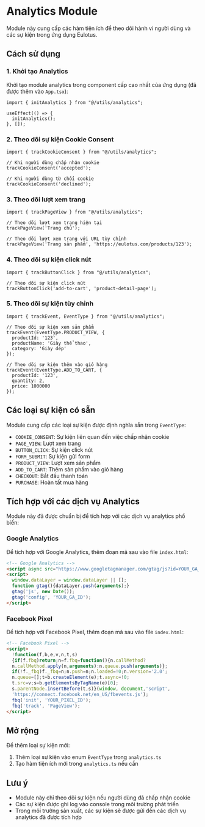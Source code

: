 # Analytics Module

Module này cung cấp các hàm tiện ích để theo dõi hành vi người dùng và các sự kiện trong ứng dụng Eulotus.

## Cách sử dụng

### 1. Khởi tạo Analytics

Khởi tạo module analytics trong component cấp cao nhất của ứng dụng (đã được thêm vào `App.tsx`):

```tsx
import { initAnalytics } from "@/utils/analytics";

useEffect(() => {
  initAnalytics();
}, []);
```

### 2. Theo dõi sự kiện Cookie Consent

```tsx
import { trackCookieConsent } from "@/utils/analytics";

// Khi người dùng chấp nhận cookie
trackCookieConsent('accepted');

// Khi người dùng từ chối cookie
trackCookieConsent('declined');
```

### 3. Theo dõi lượt xem trang

```tsx
import { trackPageView } from "@/utils/analytics";

// Theo dõi lượt xem trang hiện tại
trackPageView('Trang chủ');

// Theo dõi lượt xem trang với URL tùy chỉnh
trackPageView('Trang sản phẩm', 'https://eulotus.com/products/123');
```

### 4. Theo dõi sự kiện click nút

```tsx
import { trackButtonClick } from "@/utils/analytics";

// Theo dõi sự kiện click nút
trackButtonClick('add-to-cart', 'product-detail-page');
```

### 5. Theo dõi sự kiện tùy chỉnh

```tsx
import { trackEvent, EventType } from "@/utils/analytics";

// Theo dõi sự kiện xem sản phẩm
trackEvent(EventType.PRODUCT_VIEW, { 
  productId: '123', 
  productName: 'Giày thể thao', 
  category: 'Giày dép' 
});

// Theo dõi sự kiện thêm vào giỏ hàng
trackEvent(EventType.ADD_TO_CART, { 
  productId: '123', 
  quantity: 2, 
  price: 1000000 
});
```

## Các loại sự kiện có sẵn

Module cung cấp các loại sự kiện được định nghĩa sẵn trong `EventType`:

- `COOKIE_CONSENT`: Sự kiện liên quan đến việc chấp nhận cookie
- `PAGE_VIEW`: Lượt xem trang
- `BUTTON_CLICK`: Sự kiện click nút
- `FORM_SUBMIT`: Sự kiện gửi form
- `PRODUCT_VIEW`: Lượt xem sản phẩm
- `ADD_TO_CART`: Thêm sản phẩm vào giỏ hàng
- `CHECKOUT`: Bắt đầu thanh toán
- `PURCHASE`: Hoàn tất mua hàng

## Tích hợp với các dịch vụ Analytics

Module này đã được chuẩn bị để tích hợp với các dịch vụ analytics phổ biến:

### Google Analytics

Để tích hợp với Google Analytics, thêm đoạn mã sau vào file `index.html`:

```html
<!-- Google Analytics -->
<script async src="https://www.googletagmanager.com/gtag/js?id=YOUR_GA_ID"></script>
<script>
  window.dataLayer = window.dataLayer || [];
  function gtag(){dataLayer.push(arguments);}
  gtag('js', new Date());
  gtag('config', 'YOUR_GA_ID');
</script>
```

### Facebook Pixel

Để tích hợp với Facebook Pixel, thêm đoạn mã sau vào file `index.html`:

```html
<!-- Facebook Pixel -->
<script>
  !function(f,b,e,v,n,t,s)
  {if(f.fbq)return;n=f.fbq=function(){n.callMethod?
  n.callMethod.apply(n,arguments):n.queue.push(arguments)};
  if(!f._fbq)f._fbq=n;n.push=n;n.loaded=!0;n.version='2.0';
  n.queue=[];t=b.createElement(e);t.async=!0;
  t.src=v;s=b.getElementsByTagName(e)[0];
  s.parentNode.insertBefore(t,s)}(window, document,'script',
  'https://connect.facebook.net/en_US/fbevents.js');
  fbq('init', 'YOUR_PIXEL_ID');
  fbq('track', 'PageView');
</script>
```

## Mở rộng

Để thêm loại sự kiện mới:

1. Thêm loại sự kiện vào enum `EventType` trong `analytics.ts`
2. Tạo hàm tiện ích mới trong `analytics.ts` nếu cần

## Lưu ý

- Module này chỉ theo dõi sự kiện nếu người dùng đã chấp nhận cookie
- Các sự kiện được ghi log vào console trong môi trường phát triển
- Trong môi trường sản xuất, các sự kiện sẽ được gửi đến các dịch vụ analytics đã được tích hợp
